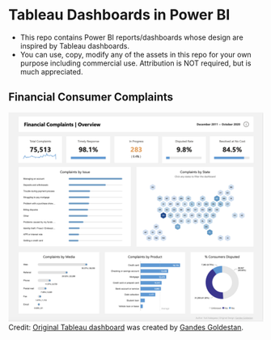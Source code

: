 # Tableau Dashboards in Power BI
- This repo contains Power BI reports/dashboards whose design are inspired by Tableau dashboards. 
- You can use, copy, modify any of the assets in this repo for your own purpose including commercial use. Attribution is NOT required, but is much appreciated. 

## Financial Consumer Complaints

![dashboard image](./Financial%20Consumer%20Complaints/Financial%20Consumer%20Complaints.png)
Credit: [Original Tableau dashboard](https://lnkd.in/gPPQAbpR) was created by [Gandes Goldestan](https://public.tableau.com/app/profile/gandes.goldestan/vizzes).